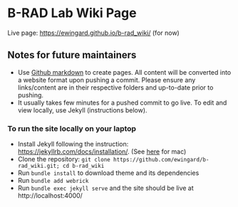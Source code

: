 # B-RAD Lab Wiki Page

Live page: https://ewingard.github.io/b-rad_wiki/ (for now)

## Notes for future maintainers
* Use [Github markdown](https://guides.github.com/features/mastering-markdown) to create pages. All content will be converted into a website format upon pushing a commit. Please ensure any links/content are in their respective folders and up-to-date prior to pushing.
* It usually takes few minutes for a pushed commit to go live. To edit and view locally, use Jekyll (instructions below).

### To run the site locally on your laptop
* Install Jekyll following the instruction: https://jekyllrb.com/docs/installation/. (See [here](https://jekyllrb.com/docs/installation/macos/) for mac)
* Clone the repository: ``git clone https://github.com/ewingard/b-rad_wiki.git; cd b-rad_wiki``
* Run ``bundle install`` to download theme and its dependencies
* Run ``bundle add webrick``
* Run ``bundle exec jekyll serve`` and the site should be live at http://localhost:4000/
